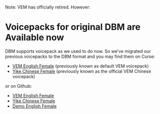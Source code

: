 Note: VEM has officially retired. However:

Voicepacks for original DBM are Available now
=================

<p>DBM supports voicepack as we used to do now. So we've migrated our previous voicepacks to the DBM format and you may find them on Curse:</p>

<ul>
<li><a href="http://www.curse.com/addons/wow/dbm-voicepack-vem">VEM English Female</a> (previously known as default VEM voicepack)</li>
<li><a href="http://www.curse.com/addons/wow/dbm-voicepack-yike">Yike Chinese Female</a> (previously known as the official VEM Chinese voicepack)</li>
<!--a href="http://www.curse.com/addons/wow/dbm-voicepack-demo">Demo English Female</a-->
</ul>
<p>or on Github:</p>
<ul>
<li><a href="https://github.com/henryj/DBM-Voicepack-VEM">VEM English Female</a></li>
<li><a href="https://github.com/Mini-Dragon/DBM-VoicePack-Yike">Yike Chinese Female</a></li>
<li><a href="https://github.com/henryj/DBM-Voicepack-Demo">Demo English Female</a></li>
</ul>
